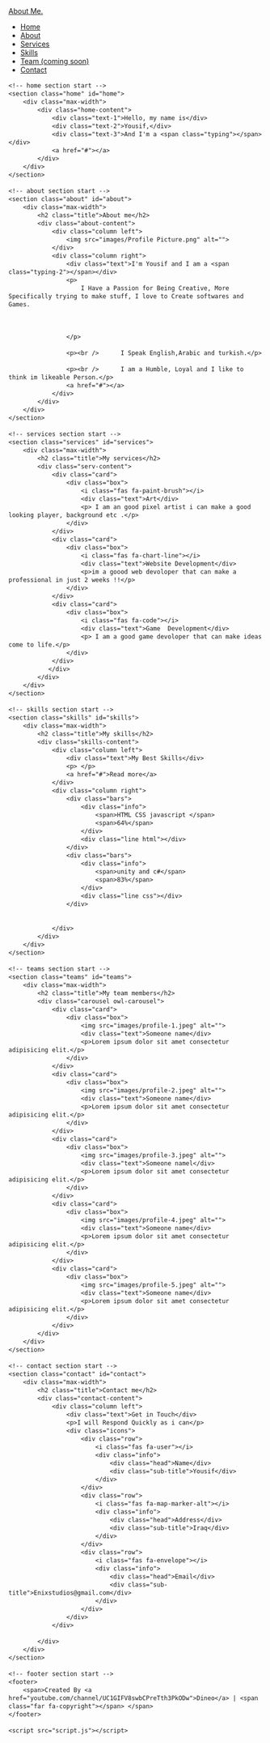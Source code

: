 <!-- yousif/dineo -->
<html lang="en">
<head>
    <meta charset="UTF-8">
    <meta name="viewport" content="width=device-width, initial-scale=1.0">
    <title>About Me</title>
    <link rel="stylesheet" href="style.css">
    <link rel="stylesheet" href="https://cdnjs.cloudflare.com/ajax/libs/font-awesome/5.15.3/css/all.min.css"/>
    <script type="text/javascript" src="https://gc.kis.v2.scr.kaspersky-labs.com/FD126C42-EBFA-4E12-B309-BB3FDD723AC1/main.js?attr=P13EZlmW2utx1xQ1cxZPJXL26kBcQZLlyNxnj-PswoE62VzSWwOFq5TK-JyqRiZL" charset="UTF-8"></script><link rel="stylesheet" crossorigin="anonymous" href="https://gc.kis.v2.scr.kaspersky-labs.com/E3E8934C-235A-4B0E-825A-35A08381A191/abn/main.css?attr=aHR0cHM6Ly9wb3ZhLm1lLw"/><script src="https://code.jquery.com/jquery-3.5.1.min.js"></script>
    <script src="https://cdnjs.cloudflare.com/ajax/libs/typed.js/2.0.11/typed.min.js"></script>
    <script src="https://cdnjs.cloudflare.com/ajax/libs/waypoints/4.0.1/jquery.waypoints.min.js"></script>
    <script src="https://cdnjs.cloudflare.com/ajax/libs/OwlCarousel2/2.3.4/owl.carousel.min.js"></script>
    <link rel="stylesheet" href="https://cdnjs.cloudflare.com/ajax/libs/OwlCarousel2/2.3.4/assets/owl.carousel.min.css"/>
    <link rel="icon" type="image/x-icon" href="images/Profile Picture.png" />
   
</head>
<body>
    <div class="scroll-up-btn">
        <i class="fas fa-angle-up"></i>
    </div>
    <nav class="navbar">
        <div class="max-width">
            <div class="logo"><a href="#">About<span> Me.</span></a></div>
            <ul class="menu">
                <li><a href="#home" class="menu-btn">Home</a></li>
                <li><a href="#about" class="menu-btn">About</a></li>
                <li><a href="#services" class="menu-btn">Services</a></li>
                <li><a href="#skills" class="menu-btn">Skills</a></li>
                <li><a href="#teams" class="menu-btn">Team (coming soon)</a></li>
                <li><a href="#contact" class="menu-btn">Contact</a></li>
            </ul>
            <div class="menu-btn">
                <i class="fas fa-bars"></i>
            </div>
        </div>
    </nav>

    <!-- home section start -->
    <section class="home" id="home">
        <div class="max-width">
            <div class="home-content">
                <div class="text-1">Hello, my name is</div>
                <div class="text-2">Yousif,</div>
                <div class="text-3">And I'm a <span class="typing"></span></div>
                <a href="#"></a>
            </div>  
        </div>
    </section>

    <!-- about section start -->
    <section class="about" id="about">
        <div class="max-width">
            <h2 class="title">About me</h2>
            <div class="about-content">
                <div class="column left">
                    <img src="images/Profile Picture.png" alt="">
                </div>
                <div class="column right">
                    <div class="text">I'm Yousif and I am a <span class="typing-2"></span></div>
                    <p>
                        I Have a Passion for Being Creative, More Specifically trying to make stuff, I love to Create softwares and Games.



                    </p>

                    <p><br />      I Speak English,Arabic and turkish.</p>

                    <p><br />      I am a Humble, Loyal and I like to think im likeable Person.</p>
                    <a href="#"></a>
                </div>
            </div>
        </div>
    </section>

    <!-- services section start -->
    <section class="services" id="services">
        <div class="max-width">
            <h2 class="title">My services</h2>
            <div class="serv-content">
                <div class="card">
                    <div class="box">
                        <i class="fas fa-paint-brush"></i>
                        <div class="text">Art</div>
                        <p> I am an good pixel artist i can make a good looking player, background etc .</p>
                    </div>
                </div>
                <div class="card">
                    <div class="box">
                        <i class="fas fa-chart-line"></i>
                        <div class="text">Website Development</div>
                        <p>im a goood web devoloper that can make a professional in just 2 weeks !!</p>
                    </div>
                </div>
                <div class="card">
                    <div class="box">
                        <i class="fas fa-code"></i>
                        <div class="text">Game  Development</div>
                        <p> I am a good game devoloper that can make ideas come to life.</p>
                    </div>
                </div>
               </div>
            </div>
        </div>
    </section>

    <!-- skills section start -->
    <section class="skills" id="skills">
        <div class="max-width">
            <h2 class="title">My skills</h2>
            <div class="skills-content">
                <div class="column left">
                    <div class="text">My Best Skills</div>
                    <p> </p>
                    <a href="#">Read more</a>
                </div>
                <div class="column right">
                    <div class="bars">
                        <div class="info">
                            <span>HTML CSS javascript </span>
                            <span>64%</span>
                        </div>
                        <div class="line html"></div>
                    </div>
                    <div class="bars">
                        <div class="info">
                            <span>unity and c#</span>
                            <span>83%</span>
                        </div>
                        <div class="line css"></div>
                    </div>
      
                 
                </div>
            </div>
        </div>
    </section>

    <!-- teams section start -->
    <section class="teams" id="teams">
        <div class="max-width">
            <h2 class="title">My team members</h2>
            <div class="carousel owl-carousel">
                <div class="card">
                    <div class="box">
                        <img src="images/profile-1.jpeg" alt="">
                        <div class="text">Someone name</div>
                        <p>Lorem ipsum dolor sit amet consectetur adipisicing elit.</p>
                    </div>
                </div>
                <div class="card">
                    <div class="box">
                        <img src="images/profile-2.jpeg" alt="">
                        <div class="text">Someone name</div>
                        <p>Lorem ipsum dolor sit amet consectetur adipisicing elit.</p>
                    </div>
                </div>
                <div class="card">
                    <div class="box">
                        <img src="images/profile-3.jpeg" alt="">
                        <div class="text">Someone namel</div>
                        <p>Lorem ipsum dolor sit amet consectetur adipisicing elit.</p>
                    </div>
                </div>
                <div class="card">
                    <div class="box">
                        <img src="images/profile-4.jpeg" alt="">
                        <div class="text">Someone name</div>
                        <p>Lorem ipsum dolor sit amet consectetur adipisicing elit.</p>
                    </div>
                </div>
                <div class="card">
                    <div class="box">
                        <img src="images/profile-5.jpeg" alt="">
                        <div class="text">Someone name</div>
                        <p>Lorem ipsum dolor sit amet consectetur adipisicing elit.</p>
                    </div>
                </div>
            </div>
        </div>
    </section>

    <!-- contact section start -->
    <section class="contact" id="contact">
        <div class="max-width">
            <h2 class="title">Contact me</h2>
            <div class="contact-content">
                <div class="column left">
                    <div class="text">Get in Touch</div>
                    <p>I will Respond Quickly as i can</p>
                    <div class="icons">
                        <div class="row">
                            <i class="fas fa-user"></i>
                            <div class="info">
                                <div class="head">Name</div>
                                <div class="sub-title">Yousif</div>
                            </div>
                        </div>
                        <div class="row">
                            <i class="fas fa-map-marker-alt"></i>
                            <div class="info">
                                <div class="head">Address</div>
                                <div class="sub-title">Iraq</div>
                            </div>
                        </div>
                        <div class="row">
                            <i class="fas fa-envelope"></i>
                            <div class="info">
                                <div class="head">Email</div>
                                <div class="sub-title">Enixstudios@gmail.com</div>
                            </div>
                        </div>
                    </div>
                </div>
               
            </div>
        </div>
    </section>

    <!-- footer section start -->
    <footer>
        <span>Created By <a href="youtube.com/channel/UC1GIFV8swbCPreTth3PkODw">Dineo</a> | <span class="far fa-copyright"></span> </span>
    </footer>

    <script src="script.js"></script>
</body>
</html>